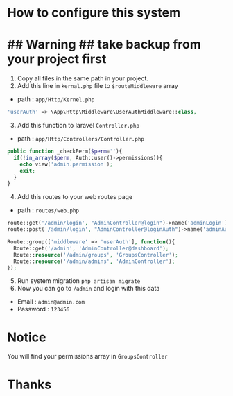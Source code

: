 # How to configure this system
# ##  Warning ## take backup from your project first

1. Copy all files in the same path in your project.
2. Add this line in `kernal.php` file to `$routeMiddleware` array
-  path : `app/Http/Kernel.php`
  ```php
  'userAuth' => \App\Http\Middleware\UserAuthMiddleware::class,
  ```
3. Add this function to laravel `Controller.php`
-  path : `app/Http/Controllers/Controller.php`
  ```php
  public function _checkPerm($perm=''){
    if(!in_array($perm, Auth::user()->permissions)){
      echo view('admin.permission');
      exit;
    }
  }
  ```
4. Add this routes to your web routes page
-  path : `routes/web.php`
  ```php
  route::get('/admin/login', "AdminController@login")->name('adminLogin');
  route::post('/admin/login', "AdminController@loginAuth")->name('adminAuth');

  Route::group(['middleware' => 'userAuth'], function(){
    Route::get('/admin', 'AdminController@dashboard');
    Route::resource('/admin/groups', 'GroupsController');
    Route::resource('/admin/admins', 'AdminController');
  });
  ```
5. Run system migration `php artisan migrate`
6. Now you can go to `/admin` and login with this data
-  Email : `admin@admin.com`
-  Password : `123456`

# Notice
You will find your permissions array in `GroupsController`

# Thanks
